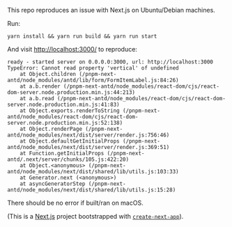 This repo reproduces an issue with Next.js on Ubuntu/Debian machines.

Run:

```
yarn install && yarn run build && yarn run start
```

And visit [http://localhost:3000/](http://localhost:3000/) to reproduce:
```
ready - started server on 0.0.0.0:3000, url: http://localhost:3000
TypeError: Cannot read property 'vertical' of undefined
    at Object.children (/pnpm-next-antd/node_modules/antd/lib/form/FormItemLabel.js:84:26)
    at a.b.render (/pnpm-next-antd/node_modules/react-dom/cjs/react-dom-server.node.production.min.js:44:213)
    at a.b.read (/pnpm-next-antd/node_modules/react-dom/cjs/react-dom-server.node.production.min.js:41:83)
    at Object.exports.renderToString (/pnpm-next-antd/node_modules/react-dom/cjs/react-dom-server.node.production.min.js:52:138)
    at Object.renderPage (/pnpm-next-antd/node_modules/next/dist/server/render.js:756:46)
    at Object.defaultGetInitialProps (/pnpm-next-antd/node_modules/next/dist/server/render.js:369:51)
    at Function.getInitialProps (/pnpm-next-antd/.next/server/chunks/105.js:422:20)
    at Object.<anonymous> (/pnpm-next-antd/node_modules/next/dist/shared/lib/utils.js:103:33)
    at Generator.next (<anonymous>)
    at asyncGeneratorStep (/pnpm-next-antd/node_modules/next/dist/shared/lib/utils.js:15:28)
```

There should be no error if built/ran on macOS.


(This is a [Next.js](https://nextjs.org/) project bootstrapped with [`create-next-app`](https://github.com/vercel/next.js/tree/canary/packages/create-next-app)).
